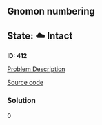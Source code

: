 ## Gnomon numbering

## State: :cloud: **Intact**

**ID: 412**

[Problem Description](https://projecteuler.net/problem=412)

[Source code](main.cpp)

### Solution
0